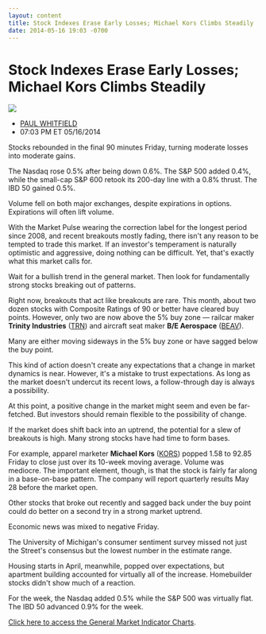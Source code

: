 ```yaml
---
layout: content
title: Stock Indexes Erase Early Losses; Michael Kors Climbs Steadily
date: 2014-05-16 19:03 -0700
---
```



Stock Indexes Erase Early Losses; Michael Kors Climbs Steadily
===============================================================


![](https://www.investors.com/wp-content/uploads/ibd-migrated-images/MPv_140519_635358507531472371.png)

* [PAUL WHITFIELD](https://www.investors.com/author/whitfieldp/ "Posts by PAUL WHITFIELD")
* 07:03 PM ET 05/16/2014




Stocks rebounded in the final 90 minutes Friday, turning moderate losses into moderate gains.

  

The Nasdaq rose 0.5% after being down 0.6%. The S&P 500 added 0.4%, while the small-cap S&P 600 retook its 200-day line with a 0.8% thrust. The IBD 50 gained 0.5%.

  

Volume fell on both major exchanges, despite expirations in options. Expirations will often lift volume.

  

With the Market Pulse wearing the correction label for the longest period since 2008, and recent breakouts mostly fading, there isn't any reason to be tempted to trade this market. If an investor's temperament is naturally optimistic and aggressive, doing nothing can be difficult. Yet, that's exactly what this market calls for.

  

Wait for a bullish trend in the general market. Then look for fundamentally strong stocks breaking out of patterns.

  

Right now, breakouts that act like breakouts are rare. This month, about two dozen stocks with Composite Ratings of 90 or better have cleared buy points. However, only two are now above the 5% buy zone — railcar maker **Trinity Industries** ([TRN](https://research.investors.com/quote.aspx?symbol=TRN)) and aircraft seat maker **B/E Aerospace** ([BEAV](https://research.investors.com/quote.aspx?symbol=BEAV)).

  

Many are either moving sideways in the 5% buy zone or have sagged below the buy point.

  

This kind of action doesn't create any expectations that a change in market dynamics is near. However, it's a mistake to trust expectations. As long as the market doesn't undercut its recent lows, a follow-through day is always a possibility.

  

At this point, a positive change in the market might seem and even be far-fetched. But investors should remain flexible to the possibility of change.

  

If the market does shift back into an uptrend, the potential for a slew of breakouts is high. Many strong stocks have had time to form bases.

  

For example, apparel marketer **Michael Kors** ([KORS](https://research.investors.com/quote.aspx?symbol=KORS)) popped 1.58 to 92.85 Friday to close just over its 10-week moving average. Volume was mediocre. The important element, though, is that the stock is fairly far along in a base-on-base pattern. The company will report quarterly results May 28 before the market open.

  

Other stocks that broke out recently and sagged back under the buy point could do better on a second try in a strong market uptrend.

  

Economic news was mixed to negative Friday.

  

The University of Michigan's consumer sentiment survey missed not just the Street's consensus but the lowest number in the estimate range.

  

Housing starts in April, meanwhile, popped over expectations, but apartment building accounted for virtually all of the increase. Homebuilder stocks didn't show much of a reaction.

  

For the week, the Nasdaq added 0.5% while the S&P 500 was virtually flat. The IBD 50 advanced 0.9% for the week.

  

[Click here to access the General Market Indicator Charts](https://www.investors.com/pdf/GMI_051914.pdf).




